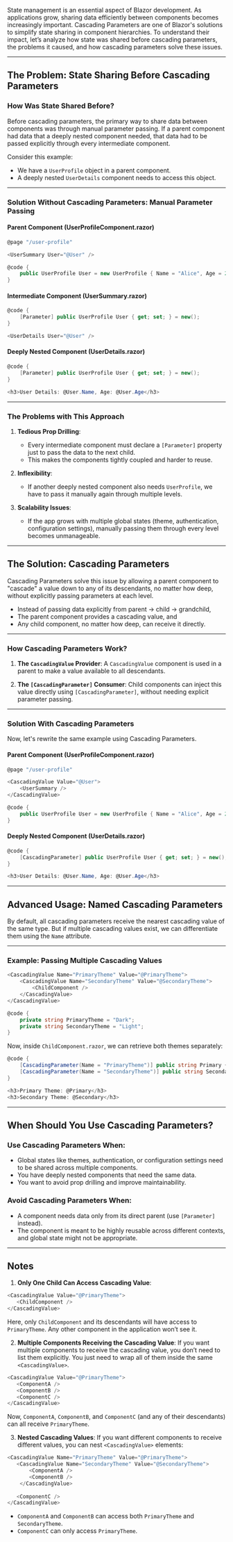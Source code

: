 State management is an essential aspect of Blazor development. As applications grow, sharing data efficiently between components becomes increasingly important. Cascading Parameters are one of Blazor's solutions to simplify state sharing in component hierarchies. To understand their impact, let’s analyze how state was shared before cascading parameters, the problems it caused, and how cascading parameters solve these issues.

---
## The Problem: State Sharing Before Cascading Parameters

### How Was State Shared Before?

Before cascading parameters, the primary way to share data between components was through manual parameter passing. If a parent component had data that a deeply nested component needed, that data had to be passed explicitly through every intermediate component.

Consider this example:
- We have a `UserProfile` object in a parent component.
- A deeply nested `UserDetails` component needs to access this object.

---
### Solution Without Cascading Parameters: Manual Parameter Passing

#### Parent Component (UserProfileComponent.razor)

```c#
@page "/user-profile"

<UserSummary User="@User" />

@code {
    public UserProfile User = new UserProfile { Name = "Alice", Age = 28 };
}
```

#### Intermediate Component (UserSummary.razor)

```c#
@code {
    [Parameter] public UserProfile User { get; set; } = new();
}

<UserDetails User="@User" />
```

#### Deeply Nested Component (UserDetails.razor)

```c#
@code {
    [Parameter] public UserProfile User { get; set; } = new();
}

<h3>User Details: @User.Name, Age: @User.Age</h3>
```

---
### The Problems with This Approach

1. **Tedious Prop Drilling**:
   - Every intermediate component must declare a `[Parameter]` property just to pass the data to the next child.
   - This makes the components tightly coupled and harder to reuse.

2. **Inflexibility**:
   - If another deeply nested component also needs `UserProfile`, we have to pass it manually again through multiple levels.

3. **Scalability Issues**:
   - If the app grows with multiple global states (theme, authentication, configuration settings), manually passing them through every level becomes unmanageable.

---
## The Solution: Cascading Parameters

Cascading Parameters solve this issue by allowing a parent component to "cascade" a value down to any of its descendants, no matter how deep, without explicitly passing parameters at each level.

- Instead of passing data explicitly from parent → child → grandchild,
- The parent component provides a cascading value, and
- Any child component, no matter how deep, can receive it directly.

---
### How Cascading Parameters Work?

1. **The `CascadingValue` Provider**:
   A `CascadingValue` component is used in a parent to make a value available to all descendants.

2. **The `[CascadingParameter]` Consumer**:
   Child components can inject this value directly using `[CascadingParameter]`, without needing explicit parameter passing.

---
### Solution With Cascading Parameters
Now, let's rewrite the same example using Cascading Parameters.

#### Parent Component (UserProfileComponent.razor)

```c#
@page "/user-profile"

<CascadingValue Value="@User">
    <UserSummary />
</CascadingValue>

@code {
    public UserProfile User = new UserProfile { Name = "Alice", Age = 28 };
}
```

#### Deeply Nested Component (UserDetails.razor)

```c#
@code {
    [CascadingParameter] public UserProfile User { get; set; } = new();
}

<h3>User Details: @User.Name, Age: @User.Age</h3>
```

---
## Advanced Usage: Named Cascading Parameters

By default, all cascading parameters receive the nearest cascading value of the same type. But if multiple cascading values exist, we can differentiate them using the `Name` attribute.

---
### Example: Passing Multiple Cascading Values

```c#
<CascadingValue Name="PrimaryTheme" Value="@PrimaryTheme">
    <CascadingValue Name="SecondaryTheme" Value="@SecondaryTheme">
        <ChildComponent />
    </CascadingValue>
</CascadingValue>

@code {
    private string PrimaryTheme = "Dark";
    private string SecondaryTheme = "Light";
}
```

Now, inside `ChildComponent.razor`, we can retrieve both themes separately:

```c#
@code {
    [CascadingParameter(Name = "PrimaryTheme")] public string Primary { get; set; } = "";
    [CascadingParameter(Name = "SecondaryTheme")] public string Secondary { get; set; } = "";
}

<h3>Primary Theme: @Primary</h3>
<h3>Secondary Theme: @Secondary</h3>
```

---
## When Should You Use Cascading Parameters?

### Use Cascading Parameters When:
- Global states like themes, authentication, or configuration settings need to be shared across multiple components.
- You have deeply nested components that need the same data.
- You want to avoid prop drilling and improve maintainability.

### Avoid Cascading Parameters When:
- A component needs data only from its direct parent (use `[Parameter]` instead).
- The component is meant to be highly reusable across different contexts, and global state might not be appropriate.

---
## Notes

1. **Only One Child Can Access Cascading Value**:
```c#
<CascadingValue Value="@PrimaryTheme">
   <ChildComponent />
</CascadingValue>
```
   Here, only `ChildComponent` and its descendants will have access to `PrimaryTheme`. Any other component in the application won’t see it.

2. **Multiple Components Receiving the Cascading Value**:
   If you want multiple components to receive the cascading value, you don’t need to list them explicitly. You just need to wrap all of them inside the same `<CascadingValue>`.

```c#
<CascadingValue Value="@PrimaryTheme">
   <ComponentA />
   <ComponentB />
   <ComponentC />
</CascadingValue>
```
   Now, `ComponentA`, `ComponentB`, and `ComponentC` (and any of their descendants) can all receive `PrimaryTheme`.

3. **Nested Cascading Values**:
   If you want different components to receive different values, you can nest `<CascadingValue>` elements:

```c#
<CascadingValue Name="PrimaryTheme" Value="@PrimaryTheme">
   <CascadingValue Name="SecondaryTheme" Value="@SecondaryTheme">
	   <ComponentA />
	   <ComponentB />
	</CascadingValue>
	
   <ComponentC />
</CascadingValue>
```
   - `ComponentA` and `ComponentB` can access both `PrimaryTheme` and `SecondaryTheme`.
   - `ComponentC` can only access `PrimaryTheme`.